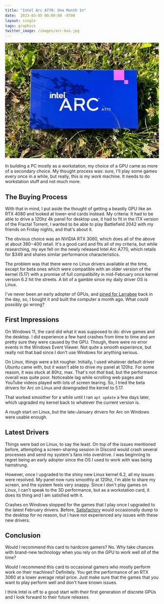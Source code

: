 ```yaml
---
title: "Intel Arc A770: One Month In"
date:  2023-03-05 00:00:00 -0700
layout: single
tags: graphics
twitter_image: /images/arc-box.jpg
---
```


![The Intel Arc A700 Box](/images/arc-box.jpg)

In building a PC mostly as a workstation, my choice of a GPU came as more of a secondary choice. My thought process was: sure, I'll play some games every once in a while, but really, this is my *work* machine. It needs to do workstation stuff and not much more.

<!--more-->

## The Buying Process

With that in mind, I put aside the thought of getting a beastly GPU like an RTX 4080 and looked at lower-end cards instead. My criteria: It had to be able to drive a 120hz 4k panel for desktop use, it had to fit in the ITX version of the Fractal Torrent, I wanted to be able to play Battlefield 2042 with my friends on Friday nights, and that's about it.

The obvious choice was an NVIDIA RTX 3060, which does all of the above at about $380-$400 retail. It's a good card and fits all of my criteria, but while researching, my eye fell on the newly released Intel Arc A770, which retails for $349 and shares similar performance characteristics.

The problem was that there were no Linux drivers available at the time, except for beta ones which were compatible with an older version of the kernel (5.17) with a promise of full compatibility in mid-February once kernel version 6.2 hit the streets. A bit of a gamble since my daily driver OS is Linux.

I've never been an early adopter of GPUs, and [pined for Larrabee](/larrabee) back in the day, so, I bought it and built the computer a month ago. What could possibly go wrong?

## First Impressions

On Windows 11, the card did what it was supposed to do: drive games and the desktop. I did experience a few hard crashes from time to time and am pretty sure they were caused by the GPU. Though, there were no error events in the Windows Event Viewer. Not quite a smooth experience, but really not that bad since I don't use Windows for anything serious.

On Linux, things were a bit rougher. Initially, I used whatever default driver Ubuntu came with, but it wasn't able to drive my panel at 120hz. For some reason, it was stuck at 80hz, max. That's not *that* bad, but the performance overall was quite poor. Noticeable lag while scrolling web pages and YouTube videos played with lots of screen tearing. So, I tried the beta drivers for Arc on Linux and downgraded the kernel to 5.17.

That worked smoother for a while until I ran `apt update` a few days later, which upgraded my kernel back to whatever the current version is.

A rough start on Linux, but the late-January drivers for Arc on Windows were usable enough.

## Latest Drivers

Things were bad on Linux, to say the least. On top of the issues mentioned before, attempting a screen-sharing session in Discord would crash several processes and send my system's fans into overdrive. I was beginning to regret being an early adopter since the OS I used to work with was being hamstrung.

However, once I upgraded to the shiny new Linux kernel 6.2, all my issues were resolved. My panel now runs smoothly at 120hz, I'm able to share my screen, and the system feels very snappy. Since I don't play games on Linux, I can't speak to the 3D performance, but as a workstation card, it does its thing and I am satisfied with it.

Crashes on Windows stopped for the games that I play once I upgraded to the latest February drivers. Before, [Satisfactory](https://www.satisfactorygame.com/) would occasionally dump to the desktop for no reason, but I have not experienced any issues with these new drivers.

## Conclusion

Would I recommend this card to hardcore gamers? No. Why take chances with brand-new technology when you rely on the GPU to work well *all* of the time?

Would I recommend this card to occasional gamers who mostly perform work on their machines? Definitely. You get the performance of an RTX 3060 at a lower average retail price. Just make sure that the games that you want to play perform well and don't have known issues.

I think Intel is off to a good start with their first generation of discrete GPUs and I look forward to their future releases.
